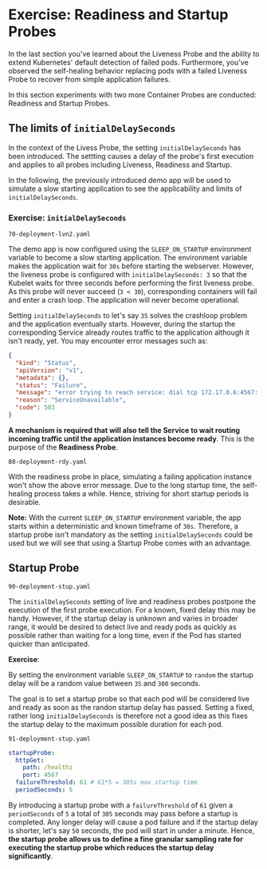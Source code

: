 # Exercise: Readiness and Startup Probes

In the last section you've learned about the Liveness Probe and the ability to extend Kubernetes' default detection of failed pods. Furthermore, you've observed the self-healing behavior replacing pods with a failed Liveness Probe to recover from simple application failures.

In this section experiments with two more Container Probes are conducted: Readiness and Startup Probes. 

## The limits of `initialDelaySeconds`

In the context of the Livess Probe, the setting `initialDelaySeconds` has been introduced. The settting causes a delay of the probe's first execution and applies to all probes including Liveness, Readiness and Startup.

In the following, the previously introduced demo app will be used to simulate a slow starting application to see the applicability and limits of `initialDelaySeconds`.

### Exercise: `initialDelaySeconds` 

`70-deployment-lvn2.yaml`

The demo app is now configured using the `SLEEP_ON_STARTUP` environment variable to become a slow starting application. The environment variable makes the application wait for `30s` before starting the webserver. However, the liveness probe is configured with `initialDelaySeconds: 3` so that the Kubelet waits for three seconds before performing the first liveness probe. As this probe will never succeed (`3 < 30`), corresponding containers will fail and enter a crash loop. The application will never become operational.

Setting `initialDelaySeconds` to let's say `35` solves the crashloop problem and the application eventually starts. However, during the startup the corresponding Service already routes traffic to the application although it isn't ready, yet. You may encounter error messages such as:

```JSON
{
  "kind": "Status",
  "apiVersion": "v1",
  "metadata": {},
  "status": "Failure",
  "message": "error trying to reach service: dial tcp 172.17.0.6:4567: connect: connection refused",
  "reason": "ServiceUnavailable",
  "code": 503
}
```

**A mechanism is required that will also tell the Service to wait routing incoming traffic until the application instances become ready**. This is the purpose of the **Readiness Probe**.

`80-deployment-rdy.yaml`

With the readiness probe in place, simulating a failing application instance won't show the above error message. Due to the long startup time, the self-healing process takes a while. Hence, striving for short startup periods is desirable.

**Note:** With the current `SLEEP_ON_STARTUP` environment variable, the app starts within a deterministic and known timeframe of `30s`. Therefore, a startup probe isn't mandatory as the setting `initialDelaySeconds` could be used but we will see that using a Startup Probe comes with an advantage.

## Startup Probe

`90-deployment-stup.yaml`

The `initialDelaySeconds` setting of live and readiness probes postpone the execution of the first probe execution. For a known, fixed delay this may be handy. However, if the startup delay is unknown and varies in broader range, it would be desired to detect live and ready pods as quickly as possible rather than waiting for a long time, even if the Pod has started quicker than anticipated.

**Exercise**:

By setting the environment variable `SLEEP_ON_STARTUP` to `random` the startup delay will be a random value between `35` and `300` seconds.

The goal is to set a startup probe so that each pod will be considered live and ready as soon as the randon startup delay has passed. Setting a fixed, rather long `initialDelaySeconds` is therefore not a good idea as this fixes the startup delay to the maximum possible duration for each pod.

`91-deployment-stup.yaml`

```YAML
startupProbe:
  httpGet:
    path: /healthz
    port: 4567            
  failureThreshold: 61 # 61*5 = 305s max startup time
  periodSeconds: 5
```

By introducing a startup probe with a `failureThreshold` of `61` given a `periodSeconds` of `5` a total of `305` seconds may pass before a startup is completed. Any longer delay will cause a pod failure and if the startup delay is shorter, let's say `50` seconds, the pod will start in under a minute. 
Hence, **the startup probe allows us to define a fine granular sampling rate for executing the startup probe which reduces the startup delay significantly**.